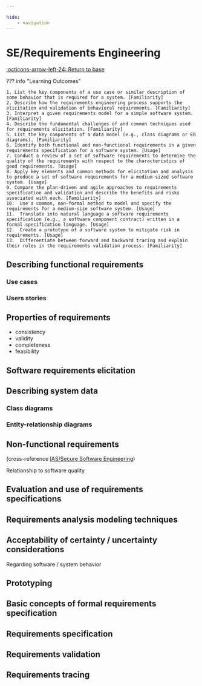```yaml
---

hide:
    - navigation 
---
```

# SE/Requirements Engineering

[:octicons-arrow-left-24: Return to base](/Bodies-of-Knowledge/Software-Engineering/)

??? info "Learning Outcomes"

    1. List the key components of a use case or similar description of some behavior that is required for a system. [Familiarity]
    2. Describe how the requirements engineering process supports the elicitation and validation of behavioral requirements. [Familiarity]
    3. Interpret a given requirements model for a simple software system. [Familiarity]
    4. Describe the fundamental challenges of and common techniques used for requirements elicitation. [Familiarity]
    5. List the key components of a data model (e.g., class diagrams or ER diagrams). [Familiarity]
    6. Identify both functional and non-functional requirements in a given requirements specification for a software system. [Usage]
    7. Conduct a review of a set of software requirements to determine the quality of the requirements with respect to the characteristics of good requirements. [Usage]
    8. Apply key elements and common methods for elicitation and analysis to produce a set of software requirements for a medium-sized software system. [Usage]
    9. Compare the plan-driven and agile approaches to requirements specification and validation and describe the benefits and risks associated with each. [Familiarity]
    10.  Use a common, non-formal method to model and specify the requirements for a medium-size software system. [Usage]
    11.  Translate into natural language a software requirements specification (e.g., a software component contract) written in a formal specification language. [Usage]
    12.  Create a prototype of a software system to mitigate risk in requirements. [Usage]
    13.  Differentiate between forward and backward tracing and explain their roles in the requirements validation process. [Familiarity]

## Describing functional requirements

### Use cases

### Users stories

## Properties of requirements

- consistency
- validity
- completeness
- feasibility

## Software requirements elicitation

## Describing system data

### Class diagrams

### Entity-relationship diagrams

## Non-functional requirements

(cross-reference [IAS/Secure Software Engineering]())

Relationship to software quality

## Evaluation and use of requirements specifications

## Requirements analysis modeling techniques

## Acceptability of certainty / uncertainty considerations

Regarding software / system behavior

## Prototyping

## Basic concepts of formal requirements specification

## Requirements specification

## Requirements validation

## Requirements tracing

